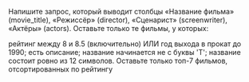 Напишите запрос, который выводит столбцы «Название фильма» (movie_title), «Режиссёр» (director), «Сценарист» (screenwriter), «Актёры» (actors). Оставьте только те фильмы, у которых:

рейтинг между 8 и 8.5 (включительно) ИЛИ год выхода в прокат до 1990;
есть описание;
название начинается не с буквы 'Т';
название состоит ровно из 12 символов.
Оставьте только топ-7 фильмов, отсортированных по рейтингу
